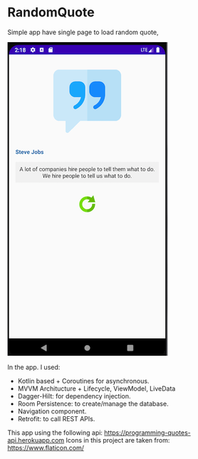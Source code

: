 # RandomQuote

Simple app have single page to load random quote,

<img src="/screenshot2.png"/>

In the app. I used:
  - Kotlin based + Coroutines for asynchronous.
  - MVVM Architucture + Lifecycle, ViewModel, LiveData
  - Dagger-Hilt: for dependency injection.
  - Room Persistence: to create/manage the database.
  - Navigation component.
  - Retrofit: to call REST APIs.
  
  
This app using the following api: 
 https://programming-quotes-api.herokuapp.com
Icons in this project are taken from:
 https://www.flaticon.com/

    
